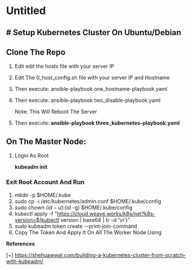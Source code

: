 # Untitled

## # Setup Kubernetes Cluster On Ubuntu/Debian

## Clone The Repo

1.  Edit edit the hosts file with your server IP
2.  Edit The 0_host_config.sh file with your server IP and Hostname
3. Then execute: ansible-playbook one_hostname-playbook.yaml
4. Then execute: ansible-playbook two_disable-playbook.yaml
    
    Note: This Will Reboot The Server
    
5. Then execute: **ansible-playbook three_kubernetes-playbook.yaml**

## On The Master Node:

1. Login As Root
    
    **kubeadm init**
    

### Exit Root Account And Run

1. mkdir -p $HOME/.kube
2. sudo cp -i /etc/kubernetes/admin.conf $HOME/.kube/config
3. sudo chown $(id -u):$(id -g) $HOME/.kube/config
4. kubectl apply -f "https://cloud.weave.works/k8s/net?k8s-version=$(kubectl version | base64 | tr -d '\n')"
5. sudo kubeadm token create --print-join-command
6. Copy The Token And Apply It On All The Worker Node Using

**References**

[+] https://shehuawwal.com/building-a-kubernetes-cluster-from-scratch-with-kubeadm/